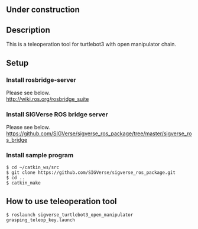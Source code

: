 ## Under construction

## Description

This is a teleoperation tool for turtlebot3 with open manipulator chain.

## Setup

### Install rosbridge-server

Please see below.  
http://wiki.ros.org/rosbridge_suite

### Install SIGVerse ROS bridge server

Please see below.  
https://github.com/SIGVerse/sigverse_ros_package/tree/master/sigverse_ros_bridge

### Install sample program

```bash:
$ cd ~/catkin_ws/src
$ git clone https://github.com/SIGVerse/sigverse_ros_package.git
$ cd ..
$ catkin_make
```

## How to use teleoperation tool

```bash:
$ roslaunch sigverse_turtlebot3_open_manipulator grasping_teleop_key.launch
```


